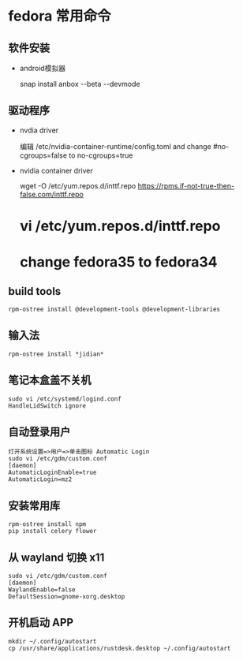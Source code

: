 # fedora 常用命令

## 软件安装

 - android模拟器

    snap install anbox --beta --devmode
    
## 驱动程序

 - nvdia driver

    编辑 /etc/nvidia-container-runtime/config.toml and change #no-cgroups=false to no-cgroups=true
    
 - nvidia container driver

    wget -O /etc/yum.repos.d/inttf.repo https://rpms.if-not-true-then-false.com/inttf.repo
    # vi /etc/yum.repos.d/inttf.repo 
    # change fedora35 to fedora34

## build tools

    rpm-ostree install @development-tools @development-libraries

## 输入法

    rpm-ostree install *jidian*

## 笔记本盒盖不关机

    sudo vi /etc/systemd/logind.conf
    HandleLidSwitch ignore

## 自动登录用户

    打开系统设置=>用户=>单击图标 Automatic Login
    sudo vi /etc/gdm/custom.conf
    [daemon]
    AutomaticLoginEnable=true
    AutomaticLogin=mz2

## 安装常用库

    rpm-ostree install npm
    pip install celery flower

## 从 wayland 切换 x11

    sudo vi /etc/gdm/custom.conf
    [daemon]
    WaylandEnable=false
    DefaultSession=gnome-xorg.desktop

## 开机启动 APP

    mkdir ~/.config/autostart
    cp /usr/share/applications/rustdesk.desktop ~/.config/autostart
